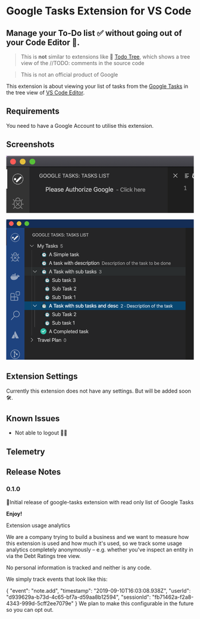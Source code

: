 # Google Tasks Extension for VS Code

## Manage your To-Do list ✅ without going out of your Code Editor 🤖.

> This is **not** similar to extensions like 🌳 [Todo Tree](https://marketplace.visualstudio.com/items?itemName=Gruntfuggly.todo-tree), which shows a tree view of the //TODO: comments in the source code

> This is not an official product of Google

This extension is about viewing your list of tasks from the [Google Tasks](https://support.google.com/tasks/answer/7675772) in the tree view of [VS Code Editor](https://code.visualstudio.com/).

## Requirements

You need to have a Google Account to utilise this extension.

## Screenshots

![SignIn](resources/authorize.png)

![Tree view of Google Tasks](resources/treeView.png)

## Extension Settings

Currently this extension does not have any settings. But will be added soon 🛠.

## Known Issues

- Not able to logout 🚪🏃

## Telemetry

## Release Notes

### 0.1.0

🤞Initial release of google-tasks extension with read only list of Google Tasks

**Enjoy!**

Extension usage analytics

We are a company trying to build a business and we want to measure how this extension is used and how much it's used, so we track some usage analytics completely anonymously – e.g. whether you've inspect an entity in via the Debt Ratings tree view.

No personal information is tracked and neither is any code.

We simply track events that look like this:

{
"event": "note.add",
"timestamp": "2019-09-10T16:03:08.938Z",
"userId": "d939629a-b73d-4c65-bf7a-d59aa8b12594",
"sessionId": "fb71462a-f2a8-4343-999d-5cff2ee7079e"
}
We plan to make this configurable in the future so you can opt out.
